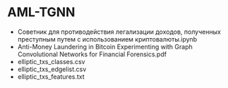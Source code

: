 # AML-TGNN

* Советник для противодействия легализации доходов, полученных преступным путем с использованием криптовалюты.ipynb
* Anti-Money Laundering in Bitcoin Experimenting with Graph Convolutional Networks for Financial Forensics.pdf
* elliptic_txs_classes.csv
* elliptic_txs_edgelist.csv
* elliptic_txs_features.txt
